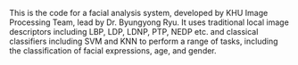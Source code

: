 This is the code for a facial analysis system, developed by KHU Image Processing Team, lead by Dr. Byungyong Ryu. It uses traditional local image descriptors including LBP, LDP, LDNP, PTP, NEDP etc. and classical classifiers including SVM and KNN to perform a range of tasks, including the classification of facial expressions, age, and gender.
